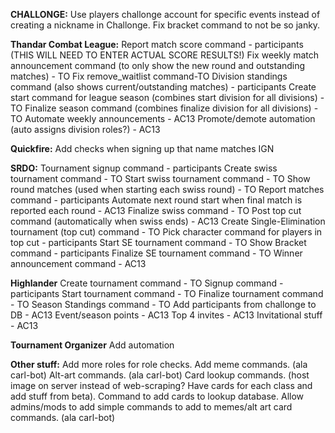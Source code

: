 **CHALLONGE:**
Use players challonge account for specific events instead of creating a nickname in Challonge.
Fix bracket command to not be so janky.

**Thandar Combat League:**
Report match score command - participants (THIS WILL NEED TO ENTER ACTUAL SCORE RESULTS!)
Fix weekly match announcement command (to only show the new round and outstanding matches) - TO
Fix remove_waitlist command-TO
Division standings command (also shows current/outstanding matches) - participants
Create start command for league season (combines start division for all divisions) - TO
Finalize season command (combines finalize division for all divisions) - TO
Automate weekly announcements - AC13
Promote/demote automation (auto assigns division roles?) - AC13

**Quickfire:**
Add checks when signing up that name matches IGN

**SRDO:**
Tournament signup command - participants
Create swiss tournament command - TO
Start swiss tournament command - TO
Show round matches (used when starting each swiss round) - TO
Report matches command - participants
Automate next round start when final match is reported each round - AC13
Finalize swiss command - TO
Post top cut command (automatically when swiss ends) - AC13
Create Single-Elimination tournament (top cut) command - TO
Pick character command for players in top cut - participants
Start SE tournament command - TO
Show Bracket command - participants
Finalize SE tournament command - TO
Winner announcement command - AC13

**Highlander**
Create tournament command - TO
Signup command - participants
Start tournament command - TO
Finalize tournament command - TO
Season Standings command - TO
Add participants from challonge to DB - AC13
Event/season points - AC13
Top 4 invites - AC13
Invitational stuff - AC13

**Tournament Organizer**
Add automation

**Other stuff:**
Add more roles for role checks.
Add meme commands. (ala carl-bot)
Alt-art commands. (ala carl-bot)
Card lookup commands. (host image on server instead of web-scraping? Have cards for each class and add stuff from beta).
Command to add cards to lookup database.
Allow admins/mods to add simple commands to add to memes/alt art card commands. (ala carl-bot)